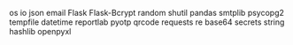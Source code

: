 os
io
json
email
Flask
Flask-Bcrypt
random
shutil
pandas
smtplib
psycopg2
tempfile
datetime
reportlab
pyotp
qrcode
requests
re
base64
secrets
string
hashlib
openpyxl